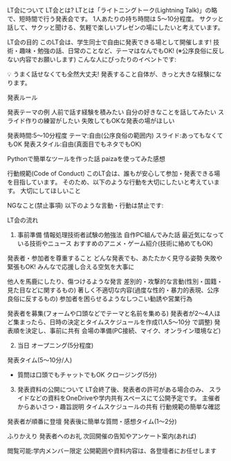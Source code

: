 LT会について
LT会とは?
LTとは「ライトニングトーク(Lightning Talk)」の略で、短時間で行う発表会です。
1人あたりの持ち時間は 5〜10分程度。
サクッと話して、サクッと聞ける、気軽で楽しいプレゼンの場にしたいと考えています。

LT会の目的
このLT会は、学生同士で自由に発表できる場として開催します!
技術・趣味・勉強の話、日常のことなど、テーマはなんでもOK!
(※公序良俗に反しない内容でお願いします)
こんな人にぴったりのイベントです:

💡 うまく話せなくても全然大丈夫!
発表すること自体が、きっと大きな経験になります。

発表ルール

発表テーマの例
人前で話す経験を積みたい
自分の好きなことを話してみたい
スライド作りの練習がしたい
失敗してもOKな発表の場がほしい

発表時間:5〜10分程度
テーマ:自由(公序良俗の範囲内)
スライド:あってもなくてもOK
発表スタイル:自由(真面目でもネタでもOK)

Pythonで簡単なツールを作った話
paizaを使ってみた感想

行動規範(Code of Conduct)
このLT会は、誰もが安心して参加・発表できる場を目指しています。
そのため、以下のような行動を大切にしたいと考えています。
大切にしてほしいこと

NGなこと(禁止事項)
以下のような言動・行動は禁止です:

LT会の流れ
1. 事前準備
情報処理技術者試験の勉強法
自作PC組んでみた話
最近気になっている技術やニュース
おすすめのアニメ・ゲーム紹介(技術に絡めてもOK)

発表者・参加者を尊重すること
どんな発表でも、あたたかく見守る姿勢
失敗や緊張もOK! みんなで応援し合える空気を大事に

他人を馬鹿にしたり、傷つけるような発言
差別的・攻撃的な言動(性別・国籍・見た目などに関するもの)
著しく不適切な内容(過度な性的・暴力的表現、公序良俗に反するもの)
参加者を困らせるようなしつこい勧誘や営業行為

発表者を募集(フォームや口頭などでテーマと名前を集める)
発表者が2〜4人ほど集まったら、日時の決定とタイムスケジュールを作成(1人5〜10分
で調整)
発表順を決定し、事前に共有
会場の準備(PC接続、マイク、オンライン環境など)

2. 当日
オープニング(5分程度)

発表タイム(5〜10分/人)

- 質問は口頭でもチャットでもOK
クロージング(5分)

3. 発表資料の公開について
LT会終了後、発表者の許可がある場合のみ、
スライドなどの資料をOneDriveや学内共有スペースにて公開予定です。
主催者からあいさつ・趣旨説明
タイムスケジュールの共有
行動規範の簡単な確認

発表者が順番に登壇
発表後に簡単な質問・感想タイム(1〜2分)

ふりかえり
発表者へのお礼
次回開催の告知やアンケート案内(あれば)

閲覧可能:学内メンバー限定
公開範囲や資料内容は、各登壇者にお任せします